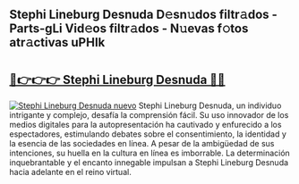 ## Stephi Lineburg Desnuda D𝚎sn𝚞dos filtr𝚊dos - Parts-gLi Vid𝚎os filtr𝚊dos - N𝚞evas f𝚘tos atr𝚊ctivas uPHIk

# <h2><a href="http://mb4yw6k.tromn.icu/?c=Stephi+Lineburg+Desnuda">🔗👉👉👉 Stephi Lineburg Desnuda 🔗🔗</a></h2>

[![Stephi Lineburg Desnuda nuevo](https://i.imgur.com/pEAQMta.gif)](http://mb4yw6k.tromn.icu/?c=Stephi+Lineburg+Desnuda)
Stephi Lineburg Desnuda, un individuo intrigante y complejo, desafía la comprensión fácil. Su uso innovador de los medios digitales para la autopresentación ha cautivado y enfurecido a los espectadores, estimulando debates sobre el consentimiento, la identidad y la esencia de las sociedades en línea. A pesar de la ambigüedad de sus intenciones, su huella en la cultura en línea es imborrable. La determinación inquebrantable y el encanto innegable impulsan a Stephi Lineburg Desnuda hacia adelante en el reino virtual.
